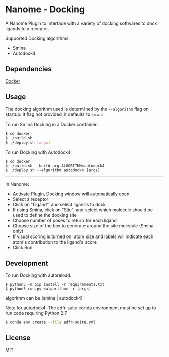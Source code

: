 # Nanome - Docking

A Nanome Plugin to interface with a variety of docking softwares to dock ligands to a receptor.

Supported Docking algorithms:
- Smina
- Autodock4

## Dependencies

[Docker](https://docs.docker.com/get-docker/)

## Usage
The docking algorithm used is determined by the `--algorithm` flag on startup. It flag not provided, it defaults to `smina`

To run Smina Docking in a Docker container:

```sh
$ cd docker
$ ./build.sh
$ ./deploy.sh [args]
```

To run Docking with Autodock4:
```
$ cd docker
$ ./build.sh --build-arg ALGORITHM=autodock4
$ ./deploy.sh --algorithm autodock4 [args]
```
---

In Nanome:

- Activate Plugin, Docking window will automatically open
- Select a receptor
- Click on "Ligand", and select ligands to dock
- If using Smina, click on "Site", and select which molecule should be used to define the docking site
- Choose number of poses to return for each ligand
- Choose size of the box to generate around the site molecule (Smina only)
- If visual scoring is turned on, atom size and labels will indicate each atom's contribution to the ligand's score
- Click Run

## Development

To run Docking with autoreload:
```
$ python3 -m pip install -r requirements.txt
$ python3 run.py <algorithm> -r [args]
```
algorithm can be (smina | autodock4)

Note for autodock4: The adfr-suite conda environment must be set up to run code requiring Python 2.7
```sh
$ conda env create --file adfr-suite.yml
```

## License

MIT
